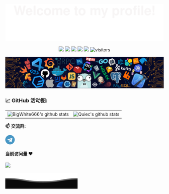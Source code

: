 ![](assets/Bottom_up.svg)

<!--   my-icons -->
<p align="center">
    <a href="https://github.com/BigWhite666/BigWhite666"><img src="https://img.shields.io/badge/status-updating-brightgreen.svg"></a>
    <a href="https://github.com/python/cpython"><img src="https://img.shields.io/badge/Python-3.10-FF1493.svg"></a>
    <a href="https://github.com/BigWhite666/BigWhite666/graphs/contributors"><img src="https://img.shields.io/github/contributors/BigWhite666/BigWhite666?color=blue"></a>
    <a href="https://github.com/BigWhite666/BigWhite666/stargazers"><img src="https://img.shields.io/github/stars/BigWhite666/BigWhite666.svg?logo=github"></a>
    <a href="https://github.com/BigWhite666/BigWhite666/network/members"><img src="https://img.shields.io/github/forks/BigWhite666/BigWhite666.svg?color=blue&logo=github"></a>
    <img src="https://visitor-badge.laobi.icu/badge?page_id=BigWhite666.BigWhite666" alt="visitors"/>   
</p>

<!--   my-header-img -->
![](./src/header_.png)


<!--   my-ticker 
[![Typing SVG](https://readme-typing-svg.herokuapp.com?color=%2336BCF7&center=true&vCenter=true&width=600&lines=Hi+there+👋,+I+am+Andrej+Marinchenko;+Welcome+to+My+Profile!;Over+4+years+of+programming+experience;Always+learning+new+things+;Machine+learning+enthusiast+;Kaggle+community+member)](https://git.io/typing-svg)-->    


<!--   my-kaggle     
### My achievements on [kaggle](https://www.kaggle.com/andrej0marinchenko):

![competition_light](https://road-to-kaggle-grandmaster.vercel.app/api/badges/andrej0marinchenko/competition/light)
![dataset](https://road-to-kaggle-grandmaster.vercel.app/api/badges/andrej0marinchenko/dataset/light)
![notebook](https://road-to-kaggle-grandmaster.vercel.app/api/badges/andrej0marinchenko/notebook/light)
![discussion](https://road-to-kaggle-grandmaster.vercel.app/api/badges/andrej0marinchenko/discussion/light)
-->



<!--   GitHub stats graph -->
### 📈 GitHub 活动图:
|                                                                                                                                        |                                                                                                                          |
|-----------------------------------------------------------------------------------------------------------------------------------------|---------------------------------------------------------------------------------------------------------------------------|
| ![BigWhite666's github stats](https://github-readme-stats.vercel.app/api?username=BigWhite666&show_icons=true&theme=radical&include_all_commits=true) | ![Quiec's github stats](https://github-readme-stats.vercel.app/api/top-langs/?username=BigWhite666&theme=radical&layout=compact) |




**📫 交流群:**
<p align="left">
    
<a href="https://t.me/BigWhiteChat" target="blank"><img align="center" src="https://raw.githubusercontent.com/BigWhite666/BigWhite666/master/assets/telegram.svg" alt="BigWhite666" height="30" width="30" /></a>
</p>

#### 当前访问量 :heart:

![](https://count.getloli.com/get/@BigWhite666.github.readme)
</br>


![](assets/Bottom_down.svg)
